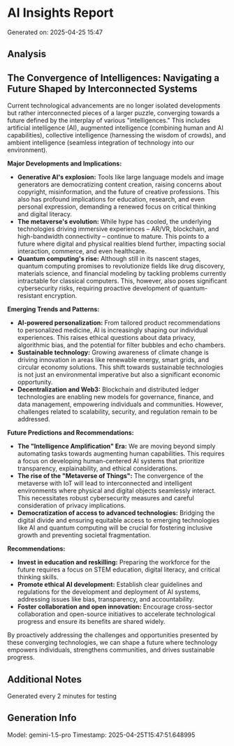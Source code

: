# AI Insights Report
Generated on: 2025-04-25 15:47

## Analysis
## The Convergence of Intelligences: Navigating a Future Shaped by Interconnected Systems

Current technological advancements are no longer isolated developments but rather interconnected pieces of a larger puzzle, converging towards a future defined by the interplay of various "intelligences."  This includes artificial intelligence (AI), augmented intelligence (combining human and AI capabilities), collective intelligence (harnessing the wisdom of crowds), and ambient intelligence (seamless integration of technology into our environment).

**Major Developments and Implications:**

* **Generative AI's explosion:**  Tools like large language models and image generators are democratizing content creation, raising concerns about copyright, misinformation, and the future of creative professions.  This also has profound implications for education, research, and even personal expression, demanding a renewed focus on critical thinking and digital literacy.
* **The metaverse's evolution:** While hype has cooled, the underlying technologies driving immersive experiences – AR/VR, blockchain, and high-bandwidth connectivity – continue to mature.  This points to a future where digital and physical realities blend further, impacting social interaction, commerce, and even healthcare.
* **Quantum computing's rise:** Although still in its nascent stages, quantum computing promises to revolutionize fields like drug discovery, materials science, and financial modeling by tackling problems currently intractable for classical computers.  This, however, also poses significant cybersecurity risks, requiring proactive development of quantum-resistant encryption.


**Emerging Trends and Patterns:**

* **AI-powered personalization:**  From tailored product recommendations to personalized medicine, AI is increasingly shaping our individual experiences. This raises ethical questions about data privacy, algorithmic bias, and the potential for filter bubbles and echo chambers.
* **Sustainable technology:**  Growing awareness of climate change is driving innovation in areas like renewable energy, smart grids, and circular economy solutions.  This shift towards sustainable technologies is not just an environmental imperative but also a significant economic opportunity.
* **Decentralization and Web3:**  Blockchain and distributed ledger technologies are enabling new models for governance, finance, and data management, empowering individuals and communities.  However, challenges related to scalability, security, and regulation remain to be addressed.



**Future Predictions and Recommendations:**

* **The "Intelligence Amplification" Era:**  We are moving beyond simply automating tasks towards augmenting human capabilities. This requires a focus on developing human-centered AI systems that prioritize transparency, explainability, and ethical considerations.
* **The rise of the "Metaverse of Things":**  The convergence of the metaverse with IoT will lead to interconnected and intelligent environments where physical and digital objects seamlessly interact.  This necessitates robust cybersecurity measures and careful consideration of privacy implications.
* **Democratization of access to advanced technologies:**  Bridging the digital divide and ensuring equitable access to emerging technologies like AI and quantum computing will be crucial for fostering inclusive growth and preventing societal fragmentation.

**Recommendations:**

* **Invest in education and reskilling:**  Preparing the workforce for the future requires a focus on STEM education, digital literacy, and critical thinking skills.
* **Promote ethical AI development:**  Establish clear guidelines and regulations for the development and deployment of AI systems, addressing issues like bias, transparency, and accountability.
* **Foster collaboration and open innovation:**  Encourage cross-sector collaboration and open-source initiatives to accelerate technological progress and ensure its benefits are shared widely.

By proactively addressing the challenges and opportunities presented by these converging technologies, we can shape a future where technology empowers individuals, strengthens communities, and drives sustainable progress. 


## Additional Notes
Generated every 2 minutes for testing

## Generation Info
Model: gemini-1.5-pro
Timestamp: 2025-04-25T15:47:51.648995
